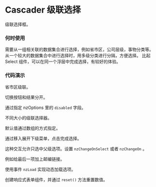 
# Cascader 级联选择
级联选择框。
### 何时使用

需要从一组相关联的数据集合进行选择，例如省市区，公司层级，事物分类等。
从一个较大的数据集合中进行选择时，用多级分类进行分隔，方便选择。
比起 Select 组件，可以在同一个浮层中完成选择，有较好的体验。

### 代码演示

省市区级联。
<!-- example(cascader:cascader-basic-example) -->
切换按钮和结果分开。
<!-- example(cascader:cascader-custom-trigger-example) -->
通过指定 nzOptions 里的  `disabled`  字段。
<!-- example(cascader:cascader-disabled-example) -->
不同大小的级联选择器。
<!-- example(cascader:cascader-size-example) -->
默认值通过数组的方式指定。
<!-- example(cascader:cascader-default-value-example) -->
通过移入展开下级菜单，点击完成选择。
<!-- example(cascader:cascader-hover-example) -->
这种交互允许只选中父级选项。设置  `nzChangeOnSelect`  或者  `nzChangeOn`  。
<!-- example(cascader:cascader-change-on-select-example) -->
例如给最后一项加上邮编链接。
<!-- example(cascader:cascader-custom-render-example) -->
使用事件  `nzLoad`  实现动态加载选项。
<!-- example(cascader:cascader-lazy-example) -->
创建响应式表单组件，并通过  `reset()`  方法重置数值。
<!-- example(cascader:cascader-reactive-form-example) -->